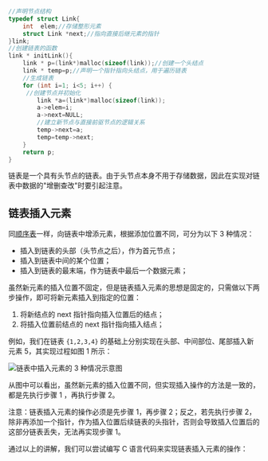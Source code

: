 ```C
//声明节点结构
typedef struct Link{
    int  elem;//存储整形元素
    struct Link *next;//指向直接后继元素的指针
}link;
//创建链表的函数
link * initLink(){
    link * p=(link*)malloc(sizeof(link));//创建一个头结点
    link * temp=p;//声明一个指针指向头结点，用于遍历链表
    //生成链表
    for (int i=1; i<5; i++) {
     //创建节点并初始化
        link *a=(link*)malloc(sizeof(link));
        a->elem=i;
        a->next=NULL;
        //建立新节点与直接前驱节点的逻辑关系
        temp->next=a;
        temp=temp->next;
    }
    return p;
}
```

链表是一个具有头节点的链表。由于头节点本身不用于存储数据，因此在实现对链表中数据的"增删查改"时要引起注意。



## 链表插入元素

同[顺序表](http://c.biancheng.net/view/3334.html)一样，向链表中增添元素，根据添加位置不同，可分为以下 3 种情况：

- 插入到链表的头部（头节点之后），作为首元节点；
- 插入到链表中间的某个位置；
- 插入到链表的最末端，作为链表中最后一个数据元素；


虽然新元素的插入位置不固定，但是链表插入元素的思想是固定的，只需做以下两步操作，即可将新元素插入到指定的位置：

1. 将新结点的 next 指针指向插入位置后的结点；
2. 将插入位置前结点的 next 指针指向插入结点；


例如，我们在链表 `{1,2,3,4}` 的基础上分别实现在头部、中间部位、尾部插入新元素 5，其实现过程如图 1 所示：

![链表中插入元素的 3 种情况示意图](http://c.biancheng.net/uploads/allimg/190426/1G513E01-0.gif)

从图中可以看出，虽然新元素的插入位置不同，但实现插入操作的方法是一致的，都是先执行步骤 1 ，再执行步骤 2。

注意：链表插入元素的操作必须是先步骤 1，再步骤 2；反之，若先执行步骤 2，除非再添加一个指针，作为插入位置后续链表的头指针，否则会导致插入位置后的这部分链表丢失，无法再实现步骤 1。

通过以上的讲解，我们可以尝试编写 C 语言代码来实现链表插入元素的操作：